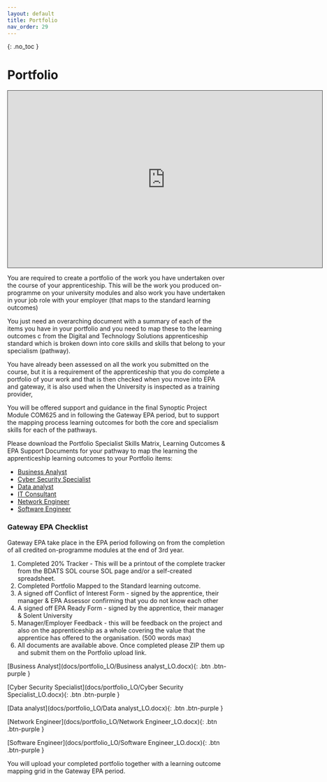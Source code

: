 ```yaml
---
layout: default
title: Portfolio
nav_order: 29
---
```


{: .no_toc }

# Portfolio

<iframe src="https://solent.cloud.panopto.eu/Panopto/Pages/Embed.aspx?id=286b4a1e-12e0-4e84-84c4-ae3e00f52d9f&amp;autoplay=false&amp;offerviewer=true&amp;showtitle=true&amp;showbrand=false&amp;captions=true&amp;interactivity=all" height="405" width="720" style="border: 1px solid #464646;" allowfullscreen="" allow="autoplay"></iframe>


You are required to create a portfolio of the work you have undertaken over the course of your apprenticeship. This will be the work you produced on-programme on your university modules and also work you have undertaken in your job role with your employer (that maps to the standard learning outcomes)

You just need an overarching document with a summary of each of the items you have in your portfolio and you need to map these to the learning outcomes c from the Digital and Technology Solutions apprenticeship standard which is broken down into core skills and skills that belong to your specialism (pathway).

You have already been assessed on all the work you submitted on the course, but it is a requirement of the apprenticeship that you do complete a portfolio of your work and that is then checked when you move into EPA and gateway, it is also used when the University is inspected as a training provider,

You will be offered support and guidance in the final Synoptic Project Module COM625 and in following the Gateway EPA period, but to support the mapping process learning outcomes for both the core and specialism skills for each of the pathways.

Please download the Portfolio Specialist Skills Matrix, Learning Outcomes  & EPA Support Documents for your pathway to map the learning the apprenticeship learning outcomes to your Portfolio items:

* [Business Analyst](info/Business_Analyst.zip)
* [Cyber Security Specialist](info/Cyber_Security_Specialist.zip)
* [Data analyst](info/Data_Analyst.zip)
* [IT Consultant](info/IT_Consultant.zip)
* [Network Engineer](info/Network_Engineer.zip)
* [Software Engineer](info/Software_Engineer.zip)

### Gateway EPA Checklist

Gateway EPA take place in the EPA period following on from the completion of all credited on-programme modules at the end of 3rd year.


1. Completed 20% Tracker - This will be a printout of the complete tracker from the BDATS SOL course SOL page and/or a self-created spreadsheet.
1. Completed Portfolio Mapped to the Standard learning outcome.
1. A signed off Conflict of Interest Form - signed by the apprentice, their manager & EPA Assessor confirming that you do not know each other
1. A signed off EPA Ready Form - signed by the apprentice, their manager & Solent University
1. Manager/Employer Feedback - this will be feedback on the project and also on the apprenticeship as a whole covering the value that the apprentice has offered to the organisation. (500 words max)
1. All documents are available above. Once completed please ZIP them up and submit them on the Portfolio upload link.



[Business Analyst](docs/portfolio_LO/Business analyst_LO.docx){: .btn .btn-purple } 

[Cyber Security Specialist](docs/portfolio_LO/Cyber Security Specialist_LO.docx){: .btn .btn-purple } 

[Data analyst](docs/portfolio_LO/Data analyst_LO.docx){: .btn .btn-purple } 

[Network Engineer](docs/portfolio_LO/Network Engineer_LO.docx){: .btn .btn-purple } 

[Software Engineer](docs/portfolio_LO/Software Engineer_LO.docx){: .btn .btn-purple } 

You will upload your completed portfolio together with a learning outcome mapping grid in the Gateway EPA period.
